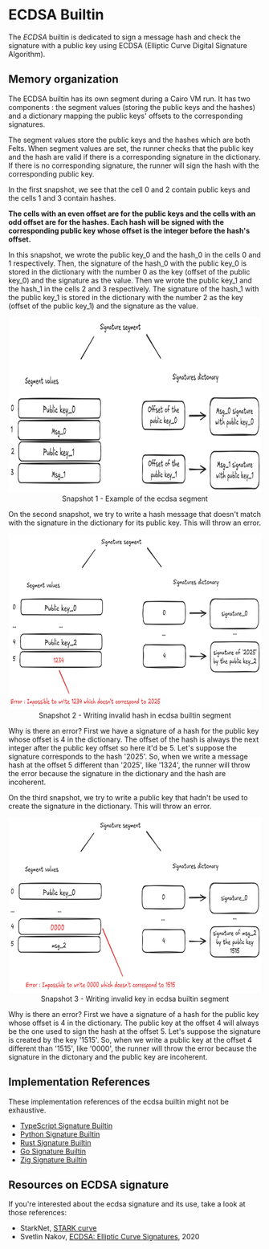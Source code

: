 # ECDSA Builtin

The _ECDSA_ builtin is dedicated to sign a message hash and check the signature with a public key using ECDSA (Elliptic Curve Digital Signature Algorithm).

## Memory organization

The ECDSA builtin has its own segment during a Cairo VM run.
It has two components : the segment values (storing the public keys and the hashes) and a dictionary mapping the public keys' offsets to the corresponding signatures.

The segment values store the public keys and the hashes which are both Felts.
When segment values are set, the runner checks that the public key and the hash are valid if there is a corresponding signature in the dictionary.
If there is no corresponding signature, the runner will sign the hash with the corresponding public key.

In the first snapshot, we see that the cell 0 and 2 contain public keys and the cells 1 and 3 contain hashes.

**The cells with an even offset are for the public keys and the cells with an odd offset are for the hashes. Each hash will be signed with the corresponding public key whose offset is the integer before the hash's offset.**

In this snapshot, we wrote the public key_0 and the hash_0 in the cells 0 and 1 respectively. Then, the signature of the hash_0 with the public key_0 is stored in the dictionary with the number 0 as the key (offset of the public key_0) and the signature as the value.
Then we wrote the public key_1 and the hash_1 in the cells 2 and 3 respectively. The signature of the hash_1 with the public key_1 is stored in the dictionary with the number 2 as the key (offset of the public key_1) and the signature as the value.

<div align="center">
  <img src="ecdsa-segment.png" alt="ecdsa builtin segment" height="350px"/>
</div>
<div align="center">
  <span class="caption">Snapshot 1 - Example of the ecdsa segment</span>
</div>

On the second snapshot, we try to write a hash message that doesn't match with the signature in the dictionary for its public key. This will throw an error.

<div align="center">
  <img src="ecdsa-invalid-hash.png" alt="Writing invalid hash in ecdsa builtin segment" height="350px"/>
</div>
<div align="center">
  <span class="caption">Snapshot 2 - Writing invalid hash in ecdsa builtin segment </span>
</div>

Why is there an error? First we have a signature of a hash for the public key whose offset is 4 in the dictionary. The offset of the hash is always the next integer after the public key offset so here it'd be 5. Let's suppose the signature corresponds to the hash '2025'. So, when we write a message hash at the offset 5 different than '2025', like '1324', the runner will throw the error because the signature in the dictionary and the hash are incoherent.

On the third snapshot, we try to write a public key that hadn't be used to create the signature in the dictionary. This will throw an error.

<div align="center">
  <img src="ecdsa-invalid-key.png" alt="Writing invalid key in ecdsa builtin segment" height="350px"/>
</div>
<div align="center">
  <span class="caption">Snapshot 3 - Writing invalid key in ecdsa builtin segment </span>
</div>

Why is there an error? First we have a signature of a hash for the public key whose offset is 4 in the dictionary. The public key at the offset 4 will always be the one used to sign the hash at the offset 5. Let's suppose the signature is created by the key '1515'. So, when we write a public key at the offset 4 different than '1515', like '0000', the runner will throw the error because the signature in the dictonary and the public key are incoherent.

## Implementation References

These implementation references of the ecdsa builtin might not be exhaustive.

- [TypeScript Signature Builtin](https://github.com/kkrt-labs/cairo-vm-ts/blob/58fd07d81cff4a4bb45c30ab99976ba66f0576ad/src/builtins/ecdsa.ts)
- [Python Signature Builtin](https://github.com/starkware-libs/cairo-lang/blob/0e4dab8a6065d80d1c726394f5d9d23cb451706a/src/starkware/cairo/lang/builtins/signature/signature_builtin_runner.py)
- [Rust Signature Builtin](https://github.com/lambdaclass/cairo-vm/blob/41476335884bf600b62995f0c005be7d384eaec5/vm/src/vm/runners/builtin_runner/signature.rs)
- [Go Signature Builtin](https://github.com/NethermindEth/cairo-vm-go/blob/dc02d614497f5e59818313e02d2d2f321941cbfa/pkg/vm/builtins/ecdsa.go)
- [Zig Signature Builtin](https://github.com/keep-starknet-strange/ziggy-starkdust/blob/55d83e61968336f6be93486d7acf8530ba868d7e/src/vm/builtins/builtin_runner/signature.zig)

## Resources on ECDSA signature

If you're interested about the ecdsa signature and its use, take a look at those references:

- StarkNet, [STARK curve](https://docs.starknet.io/architecture-and-concepts/cryptography/stark-curve/)
- Svetlin Nakov, [ECDSA: Elliptic Curve Signatures](https://cryptobook.nakov.com/digital-signatures/ecdsa-sign-verify-messages), 2020
